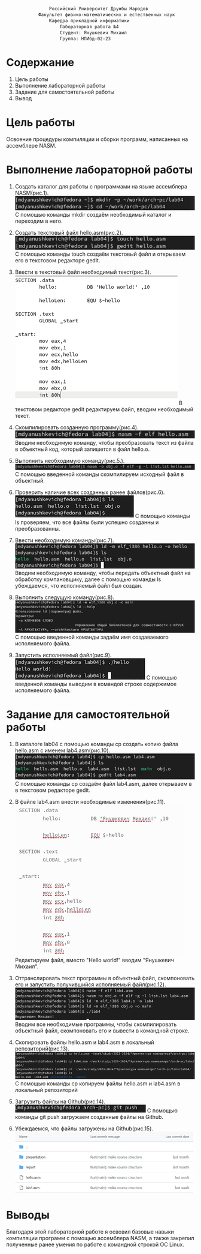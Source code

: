 					Российский Университет Дружбы Народов
				Факультет физико-математических и естественных наук
					Кафедра прикладной информатики
						Лабораторная работа №4
						Студент: Янушкевич Михаил
						Группа: НПИбд-02-23

# Содержание
1. Цель работы
2. Выполнение лабораторной работы
3. Задание для самостоятельной работы
4. Вывод

# Цель работы

Освоение процедуры компиляции и сборки программ, написанных на ассемблере NASM.

# Выполнение лабораторной работы
1. Создать каталог для работы с программами на языке ассемблера NASM(рис.1).
![1](image/1.png)
С помощью команды mkdir создаём необходимый каталог и переходим в него.

2. Создать текстовый файл hello.asm(рис.2).
![2](image/2.png)
С помощью команды touch создаём текстовый файл и открываем его в текстовом редакторе gedit.

3. Ввести в текстовый файл необходимый текст(рис.3).
![3](image/3.png)
В текстовом редакторе gedit редактируем файл, вводим необходимый текст.

4. Скомпилировать созданную программу(рис.4).
![4](image/4.png)
Вводим необходимую команду, чтобы преобразовать текст из файла в объектный код, который запишется в файл hello.o.

5. Выполнить необходимую команду(рис.5.).
![5](image/5.png)
С помощью введенной команды скомпилируем исходный файл в объектный.

6. Проверить наличие всех созданных ранее файлов(рис.6).
![6](image/6.png)
С помощью команды ls проверяем, что все файлы были успешно созданны и преобразованны.

7. Ввести необходимую команды(рис.7).
![7](image/7.png)
Вводим необходимую команду, чтобы передать объектный файл на обработку компановщику, далее с помощью команды ls убеждаемся, что исполняемый файл был создан.

8. Выполнить следущую команду(рис.8).
![8](image/8.png)
С помощью введенной команды задаём имя создаваемого исполняемого файла.

9. Запустить исполняемый файл(рис.9).
![9](image/9.png)
С помощью введенной команды выводим в командой строке содержимое исполняемого файла.

# Задание для самостоятельной работы

1. В каталоге lab04 с помощью команды cp создать копию файла hello.asm с именем lab4.asm(рис.10).
![10](image/10.png)
С помощью команды cp создаём файл lab4.asm, далее открываем в в текстовом редакторе gedit.

2. В файле lab4.asm внести необходимые изменения(рис.11).
![11](image/11.png)
Редактируем файл, вместо "Hello world!" вводим "Янушкевич Михаил".

3. Оттранслировать текст программы в объектный файл, скомпоновать его и запустить получившийся исполняемый файл(рис.12).
![12](image/12.png)
Вводим все необходимые программы, чтобы скомпилировать объектный файл, скомпоновать его и вывести в командной строке.

4. Скопировать файлы hello.asm и lab4.asm в локальный репозиторий(рис.13).
![13](image/13.png)
С помощью команды cp копируем файлы hello.asm и lab4.asm в локальный репозиторий

5. Загрузить файлы на Github(рис.14).
![14](image/14.png)
С помощью команды git push загружаем созданные файлы на Github.

6. Убеждаемся, что файлы загружены на Github(рис.15).
![15](image/15.png)

# Выводы

Благодаря этой лабораторной работе я освовил базовые навыки компиляции программ с помощью ассемблера NASM, а также закрепил полученные ранее умения по работе с командной строкой ОС Linux.


